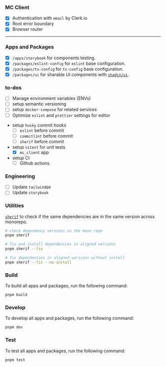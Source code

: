 ### MC Client
- [x] Authentication with `email` by Clerk.io
- [x] Root error boundary
- [x] Browser router

---

### Apps and Packages

- [x] `/apps/storybook` for components testing.
- [x] `/packages/eslint-config` for `eslint` base configuration.
- [x] `/packages/ts-config` for `ts-config` base configuration.
- [x] `/packages/ui` for sharable UI components with [`shadcn/ui`](https://ui.shadcn.com/).

### to-dos

- [ ] Manage environment variables (ENVs)
- [ ] setup semantic versioning
- [ ] setup `docker-compose` for related services
- [ ] Optimize `eslint` and `prettier` settings for editor
- setup `husky` commit hooks
  - [ ] `eslint` before commit
  - [ ] `commitlint` before commit
  - [ ] `sherif` before commit
- setup `vitest` for unit tests
  - [x] `mc_client` app
- setup CI
  - [ ] Github actions

### Engineering

- [ ] Update `tailwind@4`
- [ ] Update `storybook`

### Utilities

[`sherif`](https://www.npmjs.com/package/sherif) to check if the same dependencies are in the same version across monorepo.

```bash
# check dependency versions in the mono repo
pnpm sherif

# fix and install dependencies in aligned versions
pnpm sherif --fix

# fix dependencies in aligned versions without install
pnpm sherif --fix --no-install
```

### Build

To build all apps and packages, run the following command:

```bash
pnpm build
```

### Develop

To develop all apps and packages, run the following command:

```bash
pnpm dev
```

### Test

To test all apps and packages, run the following command:

```bash
pnpm test
```

